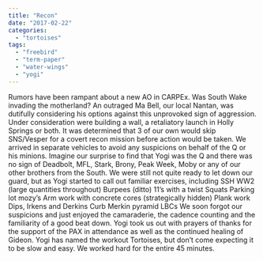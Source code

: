 ```yaml
---
title: "Recon"
date: "2017-02-22"
categories: 
  - "tortoises"
tags: 
  - "freebird"
  - "term-paper"
  - "water-wings"
  - "yogi"
---
```


Rumors have been rampant about a new AO in CARPEx. Was South Wake invading the motherland? An outraged Ma Bell, our local Nantan, was dutifully considering his options against this unprovoked sign of aggression. Under consideration were building a wall, a retaliatory launch in Holly Springs or both. It was determined that 3 of our own would skip SNS/Vesper for a covert recon mission before action would be taken. We arrived in separate vehicles to avoid any suspicions on behalf of the Q or his minions. Imagine our surprise to find that Yogi was the Q and there was no sign of Deadbolt, MFL, Stark, Brony, Peak Week, Moby or any of our other brothers from the South. We were still not quite ready to let down our guard, but as Yogi started to call out familiar exercises, including SSH WW2 (large quantities throughout) Burpees (ditto) 11’s with a twist Squats Parking lot mozy’s Arm work with concrete cores (strategically hidden) Plank work Dips, Irkens and Derkins Curb Merkin pyramid LBCs We soon forgot our suspicions and just enjoyed the camaraderie, the cadence counting and the familiarity of a good beat down. Yogi took us out with prayers of thanks for the support of the PAX in attendance as well as the continued healing of Gideon. Yogi has named the workout Tortoises, but don’t come expecting it to be slow and easy. We worked hard for the entire 45 minutes.
